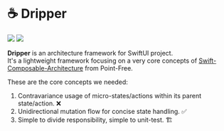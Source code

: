 # ☕ Dripper

[![](https://img.shields.io/endpoint?url=https%3A%2F%2Fswiftpackageindex.com%2Fapi%2Fpackages%2Fmusicspot24%2FDripper%2Fbadge%3Ftype%3Dswift-versions)](https://swiftpackageindex.com/musicspot24/Dripper)
[![](https://img.shields.io/endpoint?url=https%3A%2F%2Fswiftpackageindex.com%2Fapi%2Fpackages%2Fmusicspot24%2FDripper%2Fbadge%3Ftype%3Dplatforms)](https://swiftpackageindex.com/musicspot24/Dripper)

**Dripper** is an architecture framework for SwiftUI project.\
It's a lightweight framework focusing on a very core concepts of [Swift-Composable-Architecture](https://github.com/pointfreeco/swift-composable-architecture) from Point-Free.

These are the core concepts we needed:
1. Contravariance usage of micro-states/actions within its parent state/action. ❌ 
2. Unidirectional mutation flow for concise state handling. ✅
3. Simple to divide responsibility, simple to unit-test. 🏗️
